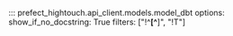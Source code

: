 ::: prefect_hightouch.api_client.models.model_dbt
    options:
      show_if_no_docstring: True
      filters: ["!^__[^__]", "!T"]